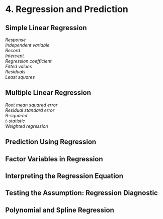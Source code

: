 # 4. Regression and Prediction

## Simple Linear Regression

_Response_   
_Independent variable_   
_Record_   
_Intercept_   
_Regression coefficient_   
_Fitted values_   
_Residuals_   
_Least squares_   


## Multiple Linear Regression

_Root mean squared error_   
_Residual standard error_   
_R-squared_   
_t-statistic_   
_Weighted regression_   

## Prediction Using Regression

## Factor Variables in Regression

## Interpreting the Regression Equation

## Testing the Assumption: Regression Diagnostic

## Polynomial and Spline Regression